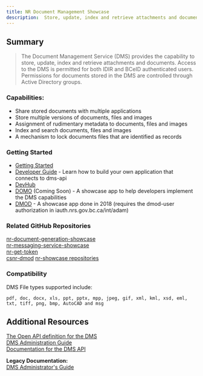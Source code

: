 ```yaml
---
title: NR Document Management Showcase  
description:  Store, update, index and retrieve attachments and documents.   
---   
```


## Summary
> The Document Management Service (DMS) provides the capability to store, update, index and retrieve attachments and documents. Access to the DMS is permitted for both IDIR and BCeID authenticated users. Permissions for documents stored in the DMS are controlled through Active Directory groups.

### Capabilities:

 * Share stored documents with multiple applications
 * Store multiple versions of documents, files and images
 * Assignment of rudimentary metadata to documents, files and images
 * Index and search documents, files and images
 * A mechanism to lock documents files that are identified as records

### Getting Started

- [Getting Started](https://github.com/bcgov/nr-get-token/wiki/Getting-Started)
- [Developer Guide](https://www.github.com/bcgov/nr-document-management-showcase/readme.md) - Learn how to build your own application that connects to dms-api  
- [DevHub](https://developer.gov.bc.ca)  
- [DOMO](https://domo-master-jcyvmi-dev.pathfinder.gov.bc.ca) (Coming Soon) - A showcase app to help developers implement the DMS capabilities  
- [DMOD](https://dmod.pathfinder.gov.bc.ca) - A showcase app done in 2018  (requires the dmod-user authorization in iauth.nrs.gov.bc.ca/int/adam)  

### Related GitHub Repositories
[nr-document-generation-showcase](https://github.com/bcgov/nr-document-generation-showcase)    
[nr-messaging-service-showcase](https://github.com/bcgov/nr-messaging-service-showcase)    
[nr-get-token](https://github.com/bcgov/nr-get-token)    
[csnr-dmod](https://github.com/bcgov/csnr-dmod) 
[nr-showcase repositories](https://github.com/bcgov/?=nr-showcase)  

### Compatibility  

DMS File types supported include:   

``` pdf, doc, docx, xls, ppt, pptx, mpp, jpeg, gif, xml, kml, xsd, eml, txt, tiff, png, bmp, AutoCAD and msg ```

## Additional Resources

[The Open API definition for the DMS](https://apistore.nrs.gov.bc.ca/store/apis/info?provider=admin&version=v1&name=dms-api)  
[DMS Administration Guide](./admin-guide.md)  
[Documentation for the DMS API](https://apps.nrs.gov.bc.ca/int/confluence/display/DO/dms-api)  

**Legacy Documentation:**  
[DMS Administrator's Guide](https://apps.nrs.gov.bc.ca/int/confluence/pages/viewpage.action?pageId=14909703)   
